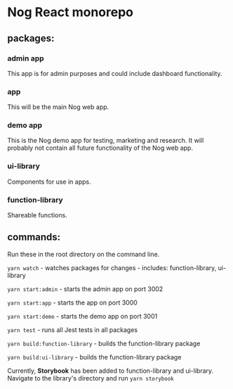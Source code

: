 # Nog React monorepo

## packages:
### admin app
This app is for admin purposes and could include dashboard functionality.

### app
This will be the main Nog web app.

### demo app
This is the Nog demo app for testing, marketing and research. It will probably not contain all future functionality of the Nog web app.

### ui-library
Components for use in apps.

### function-library
Shareable functions.


## commands:
Run these in the root directory on the command line.

```yarn watch``` - watches packages for changes - includes: function-library, ui-library

```yarn start:admin``` - starts the admin app on port 3002

```yarn start:app``` - starts the app on port 3000

```yarn start:demo``` - starts the demo app on port 3001

```yarn test``` - runs all Jest tests in all packages

```yarn build:function-library``` - builds the function-library package

```yarn build:ui-library``` - builds the function-library package

Currently, **Storybook** has been added to function-library and ui-library. Navigate to the library's directory and run ```yarn storybook```
